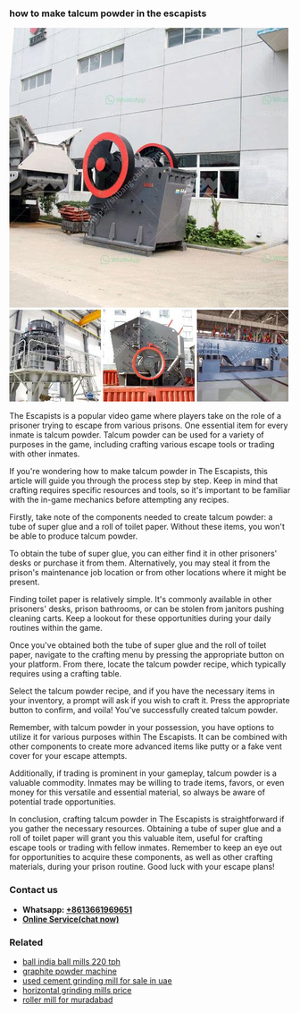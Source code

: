 <h3>how to make talcum powder in the escapists</h3><img src='1708322562.jpg' alt=''><p>The Escapists is a popular video game where players take on the role of a prisoner trying to escape from various prisons. One essential item for every inmate is talcum powder. Talcum powder can be used for a variety of purposes in the game, including crafting various escape tools or trading with other inmates.</p><p>If you're wondering how to make talcum powder in The Escapists, this article will guide you through the process step by step. Keep in mind that crafting requires specific resources and tools, so it's important to be familiar with the in-game mechanics before attempting any recipes.</p><p>Firstly, take note of the components needed to create talcum powder: a tube of super glue and a roll of toilet paper. Without these items, you won't be able to produce talcum powder.</p><p>To obtain the tube of super glue, you can either find it in other prisoners' desks or purchase it from them. Alternatively, you may steal it from the prison's maintenance job location or from other locations where it might be present.</p><p>Finding toilet paper is relatively simple. It's commonly available in other prisoners' desks, prison bathrooms, or can be stolen from janitors pushing cleaning carts. Keep a lookout for these opportunities during your daily routines within the game.</p><p>Once you've obtained both the tube of super glue and the roll of toilet paper, navigate to the crafting menu by pressing the appropriate button on your platform. From there, locate the talcum powder recipe, which typically requires using a crafting table.</p><p>Select the talcum powder recipe, and if you have the necessary items in your inventory, a prompt will ask if you wish to craft it. Press the appropriate button to confirm, and voila! You've successfully created talcum powder.</p><p>Remember, with talcum powder in your possession, you have options to utilize it for various purposes within The Escapists. It can be combined with other components to create more advanced items like putty or a fake vent cover for your escape attempts.</p><p>Additionally, if trading is prominent in your gameplay, talcum powder is a valuable commodity. Inmates may be willing to trade items, favors, or even money for this versatile and essential material, so always be aware of potential trade opportunities.</p><p>In conclusion, crafting talcum powder in The Escapists is straightforward if you gather the necessary resources. Obtaining a tube of super glue and a roll of toilet paper will grant you this valuable item, useful for crafting escape tools or trading with fellow inmates. Remember to keep an eye out for opportunities to acquire these components, as well as other crafting materials, during your prison routine. Good luck with your escape plans!</p><h3>Contact us</h3><ul><li><strong>Whatsapp:&nbsp;<a href="https://wa.me/8613661969651">+8613661969651</a></strong></li><li><a href="https://swt.shibang-china.com/?git&amp;zhl&amp;how to make talcum powder in the escapists"><strong>Online Service(chat now)</strong></a></li></ul><h3>Related</h3><ul><li><a href='ball india ball mills 220 tph.md'>ball india ball mills 220 tph</a></li><li><a href='graphite powder machine.md'>graphite powder machine</a></li><li><a href='used cement grinding mill for sale in uae.md'>used cement grinding mill for sale in uae</a></li><li><a href='horizontal grinding mills price.md'>horizontal grinding mills price</a></li><li><a href='roller mill for muradabad.md'>roller mill for muradabad</a></li></ul>